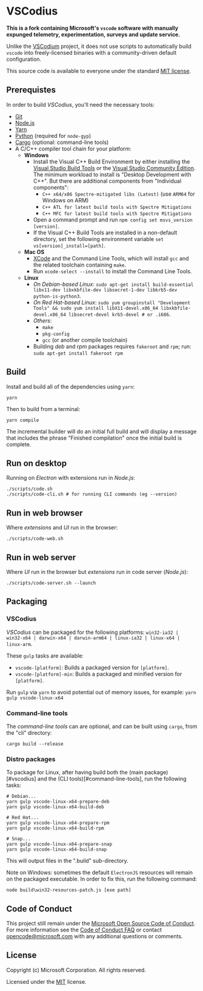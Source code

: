 # VSCodius

**This is a fork containing Microsoft's `vscode` software with manually expunged telemetry, experimentation, surveys and update service.**

Unlike the [VSCodium](https://github.com/VSCodium/vscodium) project, it does not use scripts to automatically build `vscode` into freely-licensed binaries with a community-driven default configuration.

This source code is available to everyone under the standard [MIT license](LICENSE.txt).

## Prerequistes

In order to build *VSCodius*, you'll need the necessary tools:

- [Git](https://git-scm.com/)
- [Node.js](https://nodejs.org/)
- [Yarn](https://classic.yarnpkg.com/)
- [Python](https://www.python.org/downloads/) (required for `node-gyp`)
- [Cargo](https://www.rust-lang.org/tools/install) (optional: command-line tools)
- A C/C++ compiler tool chain for your platform:
  - **Windows**
    - Install the Visual C++ Build Environment by either installing the [Visual Studio Build Tools](https://visualstudio.microsoft.com/thank-you-downloading-visual-studio/?sku=BuildTools) or the [Visual Studio Community Edition](https://visualstudio.microsoft.com/thank-you-downloading-visual-studio/?sku=Community). The minimum workload to install is "Desktop Development with C++". But there are additional components from "Individual components":
      - `C++ x64/x86 Spectre-mitigated libs (Latest)` (use `ARM64` for Windows on ARM)
      - `C++ ATL for latest build tools with Spectre Mitigations`
      - `C++ MFC for latest build tools with Spectre Mitigations`
	- Open a command prompt and run `npm config set msvs_version [version]`.
	- If the Visual C++ Build Tools are installed in a non-default directory, set the following environment variable `set vs[version]_install=[path]`.
  - **Mac OS**
    - [XCode](https://developer.apple.com/xcode/downloads/) and the Command Line Tools, which will install `gcc` and the related toolchain containing `make`.
    - Run `xcode-select --install` to install the Command Line Tools.
  - **Linux**
    - *On Debian-based Linux*: `sudo apt-get install build-essential libx11-dev libxkbfile-dev libsecret-1-dev libkrb5-dev python-is-python3`.
    - *On Red Hat-based Linux*: `sudo yum groupinstall "Development Tools" && sudo yum install libX11-devel.x86_64 libxkbfile-devel.x86_64 libsecret-devel krb5-devel # or .i686`.
    - *Others*:
      - `make`
      - `pkg-config`
      - `gcc` (or another compile toolchain)
    - Building *deb* and *rpm* packages requires `fakeroot` and `rpm`; run: `sudo apt-get install fakeroot rpm`

## Build

Install and build all of the dependencies using `yarn`:

```
yarn
```

Then to build from a terminal:

```
yarn compile
```

The incremental builder will do an initial full build and will display a message that includes the phrase "Finished compilation" once the initial build is complete.

## Run on desktop

Running on *Electron* with extensions run in *Node.js*:

```
./scripts/code.sh
./scripts/code-cli.sh # for running CLI commands (eg --version)
```

## Run in web browser

Where *extensions* and *UI* run in the browser:

```
./scripts/code-web.sh
```

## Run in web server

Where *UI* run in the browser but *extensions* run in code server (*Node.js*):

```
./scripts/code-server.sh --launch
```

## Packaging

### VSCodius

*VSCodius* can be packaged for the following platforms: `win32-ia32 | win32-x64 | darwin-x64 | darwin-arm64 | linux-ia32 | linux-x64 | linux-arm`.

These `gulp` tasks are available:

- `vscode-[platform]`: Builds a packaged version for `[platform]`.
- `vscode-[platform]-min`: Builds a packaged and minified version for `[platform]`.

Run `gulp` via `yarn` to avoid potential out of memory issues, for example: `yarn gulp vscode-linux-x64`

### Command-line tools

The *command-line tools* can are optional, and can be built using `cargo`, from the "cli" directory:

```
cargo build --release
```

### Distro packages

To package for Linux, after having build both the (main package)[#vscodius] and the (CLI tools)[#command-line-tools], run the following tasks:

```
# Debian...
yarn gulp vscode-linux-x64-prepare-deb
yarn gulp vscode-linux-x64-build-deb

# Red Hat...
yarn gulp vscode-linux-x64-prepare-rpm
yarn gulp vscode-linux-x64-build-rpm

# Snap...
yarn gulp vscode-linux-x64-prepare-snap
yarn gulp vscode-linux-x64-build-snap
```

This will output files in the ".build" sub-directory.

Note on Windows: sometimes the default `ElectronJS` resources will remain on the packaged executable. In order to fix this, run the following command:

```
node build\win32-resources-patch.js [exe path]
```

## Code of Conduct

This project still remain under the [Microsoft Open Source Code of Conduct](https://opensource.microsoft.com/codeofconduct/). For more information see the [Code of Conduct FAQ](https://opensource.microsoft.com/codeofconduct/faq/) or contact [opencode@microsoft.com](mailto:opencode@microsoft.com) with any additional questions or comments.

## License

Copyright (c) Microsoft Corporation. All rights reserved.

Licensed under the [MIT](LICENSE.txt) license.
